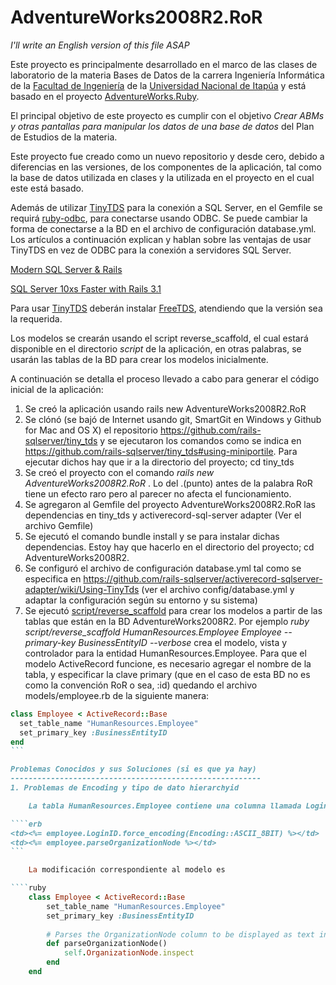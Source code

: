 AdventureWorks2008R2.RoR
==========================



*I'll write an English version of this file ASAP*

Este proyecto es principalmente desarrollado en el marco de las clases de laboratorio de la materia Bases de Datos de la carrera Ingeniería Informática de la [Facultad de Ingeniería](http://fiuni.edu.py) de la [Universidad Nacional de Itapúa](http://www.uni.edu.py) y está basado en el proyecto [AdventureWorks.Ruby](https://github.com/rails-sqlserver/AdventureWorks.Ruby).

El principal objetivo de este proyecto es cumplir con el objetivo *Crear ABMs y otras pantallas para manipular los datos de una base de datos* del Plan de Estudios de la materia.

Este proyecto fue creado como un nuevo repositorio y desde cero, debido a diferencias en las versiones, de los componentes de la aplicación, tal como la base de datos utilizada en clases y la utilizada en el proyecto en el cual este está basado.

Además de utilizar [TinyTDS](https://github.com/rails-sqlserver/tiny_tds/blob/master/README.md) para la conexión a SQL Server, en el Gemfile se requirá [ruby-odbc](http://rubygems.org/gems/ruby-odbc), para conectarse usando ODBC. Se puede cambiar la forma de conectarse a la BD en el archivo de configuración database.yml. 
Los artículos a continuación explican y hablan sobre las ventajas de usar TinyTDS en vez de ODBC para la conexión a servidores SQL Server.

[Modern SQL Server & Rails](http://www.engineyard.com/blog/2011/modern-sql-server-rails/) 

[SQL Server 10xs Faster with Rails 3.1](http://www.engineyard.com/blog/2011/sql-server-10xs-faster-with-rails-3-1/)

Para usar [TinyTDS](https://github.com/rails-sqlserver/tiny_tds/blob/master/README.md) deberán instalar [FreeTDS](http://www.freetds.org), atendiendo que la versión sea la requerida.

  
Los modelos se crearán usando el script reverse_scaffold, el cual estará disponible en el directorio *script* de la aplicación, en otras palabras, se usarán las tablas de la BD para crear los modelos inicialmente.

A continuación se detalla el proceso llevado a cabo para generar el código inicial de la aplicación:

1.	Se creó la aplicación usando rails new AdventureWorks2008R2.RoR
2.	Se clónó (se bajó de Internet usando git, SmartGit en Windows y Github for Mac and OS X) el repositorio https://github.com/rails-sqlserver/tiny_tds y se ejecutaron los comandos como se indica en https://github.com/rails-sqlserver/tiny_tds#using-miniportile. Para ejecutar dichos hay que ir a la directorio del proyecto; cd tiny_tds
3. 	Se creó el proyecto con el comando *rails new AdventureWorks2008R2.RoR* . Lo del .(punto) antes de la palabra RoR tiene un efecto raro pero al parecer no afecta el funcionamiento.
4.  Se agregaron al Gemfile del proyecto AdventureWorks2008R2.RoR las dependencias en tiny_tds y activerecord-sql-server adapter (Ver el archivo Gemfile)
5.	Se ejecutó el comando bundle install y se para instalar dichas dependencias. Estoy hay que hacerlo en el directorio del proyecto; cd AdventureWorks2008R2.
6. 	Se configuró el archivo de configuración database.yml tal como se especifica en https://github.com/rails-sqlserver/activerecord-sqlserver-adapter/wiki/Using-TinyTds (ver el archivo config/database.yml y adaptar la configuración según su entorno y su sistema)
7.	Se ejecutó [script/reverse_scaffold](https://github.com/hisapy/reverse_scaffold) para crear los modelos a partir de las tablas que están en la BD AdventureWorks2008R2. Por ejemplo *ruby script/reverse_scaffold HumanResources.Employee Employee --primary-key BusinessEntityID --verbose* crea el modelo, vista y controlador para la entidad HumanResources.Employee. Para que el modelo ActiveRecord funcione, es necesario agregar el nombre de la tabla, y especificar la clave primary (que en el caso de esta BD no es como la convención RoR o sea, :id) quedando el archivo models/employee.rb de la siguiente manera:

````ruby
class Employee < ActiveRecord::Base
  set_table_name "HumanResources.Employee"
  set_primary_key :BusinessEntityID
end
```

Problemas Conocidos y sus Soluciones (si es que ya hay)
--------------------------------------------------------
1. Problemas de Encoding y tipo de dato hierarchyid

	La tabla HumanResources.Employee contiene una columna llamada LoginID. Para poder mostrar correctamente los datos de esta columna en la vista employees.index.html.erb, sin causar errores de Encoding, fue necesario ejecutar el metodo *force_encoding* en los valores de dicha columna. También, para mostrar como texto los datos de la columna HumanResources.Employee.OrganizationNode, cuyo tipo de dato es [hierarchyid](http://msdn.microsoft.com/en-us/library/bb677213\(v=sql.105\).aspx), fue necesario usar el método inspect en los valores de dicha columna, o sino se mostraban simplemente caracteres raros en la página generada, por ejemplo:

````erb
<td><%= employee.LoginID.force_encoding(Encoding::ASCII_8BIT) %></td>	
<td><%= employee.parseOrganizationNode %></td>
```

	La modificación correspondiente al modelo es 

````ruby
	class Employee < ActiveRecord::Base
  		set_table_name "HumanResources.Employee"
  		set_primary_key :BusinessEntityID
  
  		# Parses the OrganizationNode column to be displayed as text in the browser.
  		def parseOrganizationNode()
    		self.OrganizationNode.inspect
  		end
	end
````




